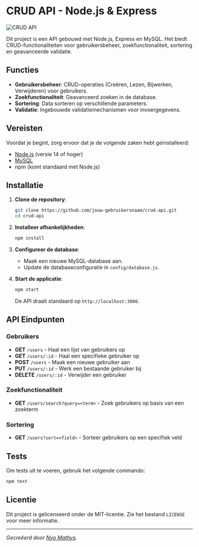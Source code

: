 # CRUD API - Node.js & Express

![CRUD API](https://via.placeholder.com/728x90.png?text=CRUD+API+Project)

Dit project is een API gebouwd met Node.js, Express en MySQL. Het biedt CRUD-functionaliteiten voor gebruikersbeheer, zoekfunctionaliteit, sortering en geavanceerde validatie.

## Functies

- **Gebruikersbeheer**: CRUD-operaties (Creëren, Lezen, Bijwerken, Verwijderen) voor gebruikers.
- **Zoekfunctionaliteit**: Geavanceerd zoeken in de database.
- **Sortering**: Data sorteren op verschillende parameters.
- **Validatie**: Ingebouwde validatiemechanismen voor invoergegevens.

## Vereisten

Voordat je begint, zorg ervoor dat je de volgende zaken hebt geïnstalleerd:

- [Node.js](https://nodejs.org/) (versie 14 of hoger)
- [MySQL](https://www.mysql.com/)
- npm (komt standaard met Node.js)

## Installatie

1. **Clone de repository**:

   ```bash
   git clone https://github.com/jouw-gebruikersnaam/crud-api.git
   cd crud-api
   ```

2. **Installeer afhankelijkheden**:

   ```bash
   npm install
   ```

3. **Configureer de database**:
   - Maak een nieuwe MySQL-database aan.
   - Update de databaseconfiguratie in `config/database.js`.

4. **Start de applicatie**:

   ```bash
   npm start
   ```

   De API draait standaard op `http://localhost:3000`.

## API Eindpunten

### Gebruikers

- **GET** `/users` - Haal een lijst van gebruikers op
- **GET** `/users/:id` - Haal een specifieke gebruiker op
- **POST** `/users` - Maak een nieuwe gebruiker aan
- **PUT** `/users/:id` - Werk een bestaande gebruiker bij
- **DELETE** `/users/:id` - Verwijder een gebruiker

### Zoekfunctionaliteit

- **GET** `/users/search?query=<term>` - Zoek gebruikers op basis van een zoekterm

### Sortering

- **GET** `/users?sort=<field>` - Sorteer gebruikers op een specifiek veld

## Tests

Om tests uit te voeren, gebruik het volgende commando:

```bash
npm test
```

## Licentie

Dit project is gelicenseerd onder de MIT-licentie. Zie het bestand `LICENSE` voor meer informatie.

---

*Gecreëerd door [Nyo Mathys](https://github.com/EHBnyomathys).*

